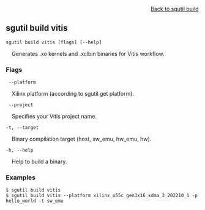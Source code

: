 <div id="readme" class="Box-body readme blob js-code-block-container">
<article class="markdown-body entry-content p-3 p-md-6" itemprop="text">
<p align="right">
<a href="https://github.com/fpgasystems/sgrt/blob/main/cli/manual/sgutil-build.md#sgutil-build">Back to sgutil build</a>
</p>

## sgutil build vitis

<code>sgutil build vitis [flags] [--help]</code>
<p>
  &nbsp; &nbsp; Generates .xo kernels and .xclbin binaries for Vitis workflow.
</p>

### Flags
<code>    --platform <string></code>
<p>
  &nbsp; &nbsp; Xilinx platform (according to sgutil get platform).
</p>

<code>    --project</code>
<p>
  &nbsp; &nbsp; Specifies your Vitis project name.
</p>

<code>-t, --target</code>
<p>
  &nbsp; &nbsp; Binary compilation target (host, sw_emu, hw_emu, hw).
</p>

<code>-h, --help <string></code>
<p>
  &nbsp; &nbsp; Help to build a binary.
</p>

### Examples
```
$ sgutil build vitis
$ sgutil build vitis --platform xilinx_u55c_gen3x16_xdma_3_202210_1 -p hello_world -t sw_emu
```